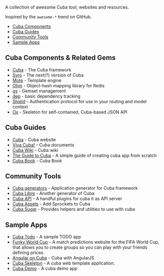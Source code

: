 A collection of awesome Cuba tool, websites and resources.

Inspired by the `awesome-*` trend on GitHub.

* [Cuba Components](#cuba_components)
* [Cuba Guides](#cuba_guides)
* [Community Tools](#community_tools)
* [Sample Apps](#sample_apps)

## Cuba Components & Related Gems

* [Cuba](https://github.com/soveran/cuba) - The Cuba framework
* [Syro](https://github.com/soveran/syro) - The next(?) version of Cuba
* [Mote](https://github.com/soveran/mote) - Template engine
* [Ohm](https://github.com/soveran/ohm) - Object-hash mapping library for Redis
* [gs](https://github.com/soveran/gs) - Gemset management
* [dep](https://github.com/cyx/dep) - basic dependency tracking
* [Shield](https://github.com/cyx/shield) - Authentication protocol for use in your routing and model context
* [Ox](https://github.com/soveran/ox) - Skeleton for self-contained, Cuba-based JSON API
## Cuba Guides

* [Cuba](http://cuba.is/) - Cuba website
* [Viva Cuba!](http://soveran.github.io/cuba/) - Cuba documents
* [Cuba Wiki](https://github.com/soveran/cuba/wiki) - Cuba wiki
* [The Guide to Cuba](http://theguidetocuba.io/) - A simple guide of creating cuba app from scratch
* [Cuba Book](https://github.com/soveran/cuba-book/blob/master/book.md) - Cuba Book

## Community Tools

* [Cuba generators](https://github.com/sdogruyol/cuba-generator) - Application generator for Cuba framework
* [Cuba Libre](https://github.com/gdurelle/cuba-libre) - Another generator of Cuba
* [Cuba API](https://github.com/mkristian/cuba-api) - A handful plugins for cuba it as API server
* [Cuba Assets](https://github.com/iachettifederico/cuba-assets) - Add Sprockets to Cuba
* [Cuba Sugar](https://github.com/elcuervo/cuba-sugar) - Provides helpers and utilities to use with cuba

## Sample Apps

* [Cuba Todo](https://github.com/rbgrouleff/cuba_todo) - A sample TODO app
* [Funky World Cup](https://github.com/threefunkymonkeys/funky-world-cup) - A match predictions website for the FIFA World Cup, that allows you to create groups so you can play with your friends defining prices.
* [Angular on Cuba](https://github.com/jgnatch/angular-on-cuba) - Cuba with AngularJS
* [Cuba Skeleton](https://github.com/citrusbyte/cuba-skeleton) - A cuba web template application.
* [Cuba Demo](https://github.com/cristianrasch/cuba-demo) - A cuba demo app